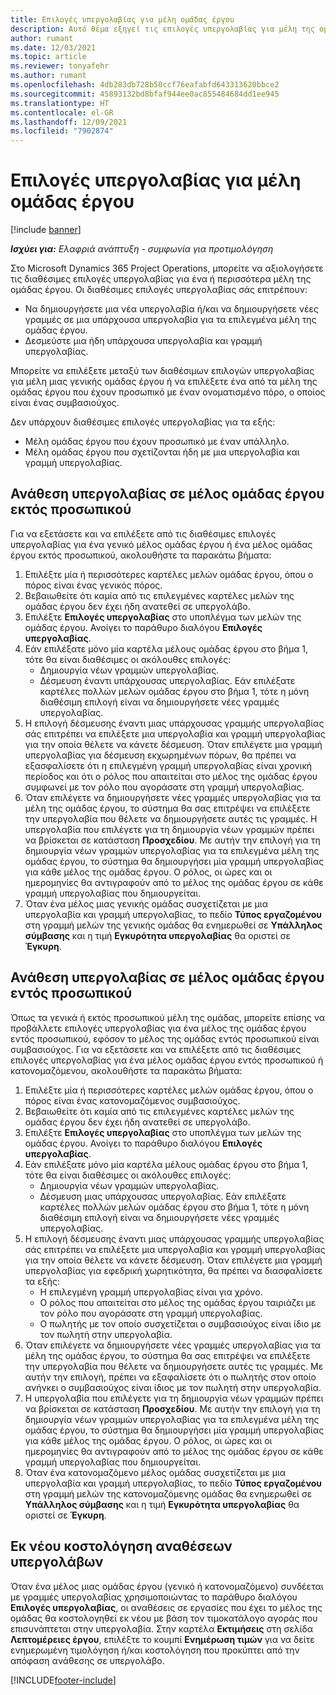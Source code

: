 ```yaml
---
title: Επιλογές υπεργολαβίας για μέλη ομάδας έργου
description: Αυτό θέμα εξηγεί τις επιλογές υπεργολαβίας για μέλη της ομάδας έργου στο Microsoft Dynamics 365 Project Operations.
author: rumant
ms.date: 12/03/2021
ms.topic: article
ms.reviewer: tonyafehr
ms.author: rumant
ms.openlocfilehash: 4db283db728b50ccf76eafabfd643313620bbce2
ms.sourcegitcommit: 45893132bd8bfaf944ee0ac855484684dd1ee945
ms.translationtype: HT
ms.contentlocale: el-GR
ms.lasthandoff: 12/09/2021
ms.locfileid: "7902874"
---
```

# <a name="subcontracting-options-for-project-team-members"></a>Επιλογές υπεργολαβίας για μέλη ομάδας έργου

[!include [banner](../../includes/dataverse-preview.md)]

_**Ισχύει για:** Ελαφριά ανάπτυξη - συμφωνία για προτιμολόγηση_

Στο Microsoft Dynamics 365 Project Operations, μπορείτε να αξιολογήσετε τις διαθέσιμες επιλογές υπεργολαβίας για ένα ή περισσότερα μέλη της ομάδας έργου. Οι διαθέσιμες επιλογές υπεργολαβίας σάς επιτρέπουν:

- Να δημιουργήσετε μια νέα υπεργολαβία ή/και να δημιουργήσετε νέες γραμμές σε μια υπάρχουσα υπεργολαβία για τα επιλεγμένα μέλη της ομάδας έργου. 
- Δεσμεύστε μια ήδη υπάρχουσα υπεργολαβία και γραμμή υπεργολαβίας. 

Μπορείτε να επιλέξετε μεταξύ των διαθέσιμων επιλογών υπεργολαβίας για μέλη μιας γενικής ομάδας έργου ή να επιλέξετε ένα από τα μέλη της ομάδας έργου που έχουν προσωπικό με έναν ονοματισμένο πόρο, ο οποίος είναι ένας συμβασιούχος. 

Δεν υπάρχουν διαθέσιμες επιλογές υπεργολαβίας για τα εξής:

- Μέλη ομάδας έργου που έχουν προσωπικό με έναν υπάλληλο. 
- Μέλη ομάδας έργου που σχετίζονται ήδη με μια υπεργολαβία και γραμμή υπεργολαβίας. 

## <a name="subcontracting-an-unstaffed-project-team-member"></a>Ανάθεση υπεργολαβίας σε μέλος ομάδας έργου εκτός προσωπικού

Για να εξετάσετε και να επιλέξετε από τις διαθέσιμες επιλογές υπεργολαβίας για ένα γενικό μέλος ομάδας έργου ή ένα μέλος ομάδας έργου εκτός προσωπικού, ακολουθήστε τα παρακάτω βήματα:

1. Επιλέξτε μία ή περισσότερες καρτέλες μελών ομάδας έργου, όπου ο πόρος είναι ένας γενικός πόρος.
2. Βεβαιωθείτε ότι καμία από τις επιλεγμένες καρτέλες μελών της ομάδας έργου δεν έχει ήδη ανατεθεί σε υπεργολάβο. 
3. Επιλέξτε **Επιλογές υπεργολαβίας** στο υποπλέγμα των μελών της ομάδας έργου. Ανοίγει το παράθυρο διαλόγου **Επιλογές υπεργολαβίας**. 
4. Εάν επιλέξατε μόνο μία καρτέλα μέλους ομάδας έργου στο βήμα 1, τότε θα είναι διαθέσιμες οι ακόλουθες επιλογές:
    - Δημιουργία νέων γραμμών υπεργολαβίας. 
    - Δέσμευση έναντι υπάρχουσας υπεργολαβίας. Εάν επιλέξατε καρτέλες πολλών μελών ομάδας έργου στο βήμα 1, τότε η μόνη διαθέσιμη επιλογή είναι να δημιουργήσετε νέες γραμμές υπεργολαβίας.
5. Η επιλογή δέσμευσης έναντι μιας υπάρχουσας γραμμής υπεργολαβίας σάς επιτρέπει να επιλέξετε μια υπεργολαβία και γραμμή υπεργολαβίας για την οποία θέλετε να κάνετε δέσμευση. Όταν επιλέγετε μια γραμμή υπεργολαβίας για δέσμευση εκχωρημένων πόρων, θα πρέπει να εξασφαλίσετε ότι η επιλεγμένη γραμμή υπεργολαβίας είναι χρονική περίοδος και ότι ο ρόλος που απαιτείται στο μέλος της ομάδας έργου συμφωνεί με τον ρόλο που αγοράσατε στη γραμμή υπεργολαβίας.
6. Όταν επιλέγετε να δημιουργήσετε νέες γραμμές υπεργολαβίας για τα μέλη της ομάδας έργου, το σύστημα θα σας επιτρέψει να επιλέξετε την υπεργολαβία που θέλετε να δημιουργήσετε αυτές τις γραμμές. Η υπεργολαβία που επιλέγετε για τη δημιουργία νέων γραμμών πρέπει να βρίσκεται σε κατάσταση **Προσχεδίου**. Με αυτήν την επιλογή για τη δημιουργία νέων γραμμών υπεργολαβίας για τα επιλεγμένα μέλη της ομάδας έργου, το σύστημα θα δημιουργήσει μία γραμμή υπεργολαβίας για κάθε μέλος της ομάδας έργου. Ο ρόλος, οι ώρες και οι ημερομηνίες θα αντιγραφούν από το μέλος της ομάδας έργου σε κάθε γραμμή υπεργολαβίας που δημιουργείται. 
7. Όταν ένα μέλος μιας γενικής ομάδας συσχετίζεται με μια υπεργολαβία και γραμμή υπεργολαβίας, το πεδίο **Τύπος εργαζομένου** στη γραμμή μελών της γενικής ομάδας θα ενημερωθεί σε **Υπάλληλος σύμβασης** και η τιμή **Εγκυρότητα υπεργολαβίας** θα οριστεί σε **Έγκυρη**.

## <a name="subcontracting-a-staffed-project-team-member"></a>Ανάθεση υπεργολαβίας σε μέλος ομάδας έργου εντός προσωπικού

Όπως τα γενικά ή εκτός προσωπικού μέλη της ομάδας, μπορείτε επίσης να προβάλλετε επιλογές υπεργολαβίας για ένα μέλος της ομάδας έργου εντός προσωπικού, εφόσον το μέλος της ομάδας εντός προσωπικού είναι συμβασιούχος. Για να εξετάσετε και να επιλέξετε από τις διαθέσιμες επιλογές υπεργολαβίας για ένα μέλος ομάδας έργου εντός προσωπικού ή κατονομαζόμενου, ακολουθήστε τα παρακάτω βήματα:

1. Επιλέξτε μία ή περισσότερες καρτέλες μελών ομάδας έργου, όπου ο πόρος είναι ένας κατονομαζόμενος συμβασιούχος.
2. Βεβαιωθείτε ότι καμία από τις επιλεγμένες καρτέλες μελών της ομάδας έργου δεν έχει ήδη ανατεθεί σε υπεργολάβο. 
3. Επιλέξτε **Επιλογές υπεργολαβίας** στο υποπλέγμα των μελών της ομάδας έργου. Ανοίγει το παράθυρο διαλόγου **Επιλογές υπεργολαβίας**. 
4. Εάν επιλέξατε μόνο μία καρτέλα μέλους ομάδας έργου στο βήμα 1, τότε θα είναι διαθέσιμες οι ακόλουθες επιλογές:
      - Δημιουργία νέων γραμμών υπεργολαβίας.
      - Δέσμευση μιας υπάρχουσας υπεργολαβίας.
  Εάν επιλέξατε καρτέλες πολλών μελών ομάδας έργου στο βήμα 1, τότε η μόνη διαθέσιμη επιλογή είναι να δημιουργήσετε νέες γραμμές υπεργολαβίας.
5. Η επιλογή δέσμευσης έναντι μιας υπάρχουσας γραμμής υπεργολαβίας σάς επιτρέπει να επιλέξετε μια υπεργολαβία και γραμμή υπεργολαβίας για την οποία θέλετε να κάνετε δέσμευση. Όταν επιλέγετε μια γραμμή υπεργολαβίας για εφεδρική χωρητικότητα, θα πρέπει να διασφαλίσετε τα εξής:
      - Η επιλεγμένη γραμμή υπεργολαβίας είναι για χρόνο. 
      - Ο ρόλος που απαιτείται στο μέλος της ομάδας έργου ταιριάζει με τον ρόλο που αγοράσατε στη γραμμή υπεργολαβίας. 
      - Ο πωλητής με τον οποίο συσχετίζεται ο συμβασιούχος είναι ίδιο με τον πωλητή στην υπεργολαβία.
6. Όταν επιλέγετε να δημιουργήσετε νέες γραμμές υπεργολαβίας για τα μέλη της ομάδας έργου, το σύστημα θα σας επιτρέψει να επιλέξετε την υπεργολαβία που θέλετε να δημιουργήσετε αυτές τις γραμμές. Με αυτήν την επιλογή, πρέπει να εξαφαλίσετε ότι ο πωλητής στον οποίο ανήνκει ο συμβασιούχος είναι ίδιος με τον πωλητή στην υπεργολαβία. 
7. Η υπεργολαβία που επιλέγετε για τη δημιουργία νέων γραμμών πρέπει να βρίσκεται σε κατάσταση **Προσχεδίου**. Με αυτήν την επιλογή για τη δημιουργία νέων γραμμών υπεργολαβίας για τα επιλεγμένα μέλη της ομάδας έργου, το σύστημα θα δημιουργήσει μία γραμμή υπεργολαβίας για κάθε μέλος της ομάδας έργου. Ο ρόλος, οι ώρες και οι ημερομηνίες θα αντιγραφούν από το μέλος της ομάδας έργου σε κάθε γραμμή υπεργολαβίας που δημιουργείται.  
8. Όταν ένα κατονομαζόμενο μέλος ομάδας συσχετίζεται με μια υπεργολαβία και γραμμή υπεργολαβίας, το πεδίο **Τύπος εργαζομένου** στη γραμμή μελών της κατονομαζόμενης ομάδας θα ενημερωθεί σε **Υπάλληλος σύμβασης** και η τιμή **Εγκυρότητα υπεργολαβίας** θα οριστεί σε **Έγκυρη**.

## <a name="re-costing-subcontractor-assignments"></a>Εκ νέου κοστολόγηση αναθέσεων υπεργολάβων

Όταν ένα μέλος μιας ομάδας έργου (γενικό ή κατονομαζόμενο) συνδέεται με γραμμές υπεργολαβίας χρησιμοποιώντας το παράθυρο διαλόγου **Επιλογές υπεργολαβίας**, οι αναθέσεις σε εργασίες που έχει το μέλος της ομάδας θα κοστολογηθεί εκ νέου με βάση τον τιμοκατάλογο αγοράς που επισυνάπτεται στην υπεργολαβία. Στην καρτέλα **Εκτιμήσεις** στη σελίδα **Λεπτομέρειες έργου**, επιλέξτε το κουμπί **Ενημέρωση τιμών** για να δείτε ενημερωμένη τιμολόγηση ή/και κοστολόγηση που προκύπτει από την απόφαση ανάθεσης σε υπεργολάβο.

[!INCLUDE[footer-include](../../includes/footer-banner.md)]
